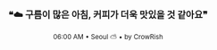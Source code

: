 <div align="center">

<br>

<h3>❝☁️ 구름이 많은 아침, 커피가 더욱 맛있을 것 같아요❞</h3>

<sub>06:00 AM • Seoul ⛅ • by CrowRish</sub>

<br>

</div>
